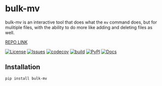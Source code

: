 # bulk-mv

bulk-mv is an interactive tool that does what the `mv` command does, but for mulitiple files, with the ability to do more like adding and deleting files as well.

[REPO LINK](https://github.com/angarc/bulk-mv)

[![License](https://img.shields.io/github/license/angarc/bulk-mv)](https://github.com/angarc/bulk-mv/blob/main/LICENSE)
[![Issues](https://img.shields.io/github/issues/angarc/bulk-mv)](https://github.com/angarc/bulk-mv/issues)
[![codecov](https://img.shields.io/codecov/c/github/angarc/bulk-mv)](https://app.codecov.io/gh/angarc/bulk-mv)
[![build](https://img.shields.io/github/actions/workflow/status/angarc/bulk-mv/build.yml)](https://github.com/angarc/bulk-mv/actions/workflows/build.yml)
[![PyPI](https://img.shields.io/pypi/v/bulk-mv)](https://pypi.org/project/bulk-mv/)
[![Docs](https://img.shields.io/readthedocs/bulk-mv)](https://angarc.github.io/bulk-mv/)

## Installation

``` bash
pip install bulk-mv
```
